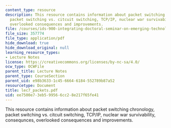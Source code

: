 ```yaml
---
content_type: resource
description: This resource contains information about packet switching chronology,
  packet switching vs. citcuit switching, TCP/IP, nuclear war survivability, consequnces,
  overlooked consequences and improvements.
file: /courses/ids-900-integrating-doctoral-seminar-on-emerging-technologies-fall-2005/ee7500e73eb599566cc28e217f65fe41_lec7_packets.pdf
file_size: 357774
file_type: application/pdf
hide_download: true
hide_download_original: null
learning_resource_types:
- Lecture Notes
license: https://creativecommons.org/licenses/by-nc-sa/4.0/
ocw_type: OCWFile
parent_title: Lecture Notes
parent_type: CourseSection
parent_uid: e98b3633-1c45-6664-6184-552789b87a52
resourcetype: Document
title: lec7_packets.pdf
uid: ee7500e7-3eb5-9956-6cc2-8e217f65fe41
---
```

This resource contains information about packet switching chronology, packet switching vs. citcuit switching, TCP/IP, nuclear war survivability, consequnces, overlooked consequences and improvements.